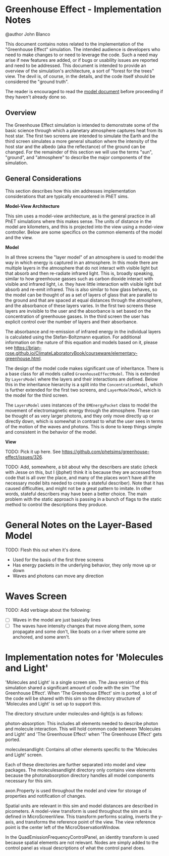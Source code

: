 # Greenhouse Effect - Implementation Notes

@author John Blanco

This document contains notes related to the implementation of the "Greenhouse Effect" simulation. The intended audience
is developers who need to make changes to or need to leverage the code. Such a need may arise if new features are added,
or if bugs or usability issues are reported and need to be addressed. This document is intended to provide an overview
of the simulation's architecture, a sort of "forest for the trees" view. The devil is, of course, in the details, and
the code itself should be considered the "ground truth".

The reader is encouraged to read
the [model document](https://github.com/phetsims/greenhouse-effect/blob/main/doc/model.md) before proceeding if they
haven't already done so.

## Overview

The Greenhouse Effect simulation is intended to demonstrate some of the basic science through which a planetary
atmosphere captures heat from its host star. The first two screens are intended to simulate the Earth and the third
screen simulates a more general situation where the intensity of the host star and the albedo (aka the reflectance) of
the ground can be changed. For the remainder of this section we will use the terms "sun", "ground", and
"atmosphere" to describe the major components of the simulation.

## General Considerations

This section describes how this sim addresses implementation considerations that are typically encountered in PhET sims.

**Model-View Architecture**

This sim uses a model-view architecture, as is the general practice in all PhET simulations where this makes sense. The
units of distance in the model are kilometers, and this is projected into the view using a model-view controller. Below
are some specifics on the common elements of the model and the view.

**Model**

In all three screens the "layer model" of an atmosphere is used to model the way in which energy is captured in an
atmosphere. In this mode there are multiple layers in the atmosphere that do not interact with visible light but that
absorb and then re-radiate infrared light. This is, broadly speaking, similar to how greenhouse gasses such as carbon
dioxide interact with visible and infrared light, i.e. they have little interaction with visible light but absorb and
re-emit infrared. This is also similar to how glass behaves, so the model can be thought of as a set of layers of glass
that are parallel to the ground and that are spaced at equal distances through the atmosphere, and the absorbance of
these layers varies. In the first two screens these layers are invisible to the user and the absorbance is set based on
the concentration of greenhouse gasses. In the third screen the user has explicit control over the number of layers and
their absorbance.

The absorbance and re-emission of infrared energy in the individual layers is calculated using the Stefan-Boltzmann
equation. For additional information on the nature of this equation and models based on it, please see
https://brian-rose.github.io/ClimateLaboratoryBook/courseware/elementary-greenhouse.html.

The design of the model code makes significant use of inheritance. There is a base class for all models called
`GreenhouseEffectModel`. This is extended by `LayersModel` where the layers and their interactions are defined. Below
this in the inheritance hierarchy is a split into the `ConcentrationModel`, which is further extended for the first two
screens, and `LayerModelModel`, which is the model for the third screen.

The `LayersModel` uses instances of the `EMEnergyPacket` class to model the movement of electromagnetic energy through
the atmosphere. These can be thought of as very larger photons, and they only move directly up or directly down, which
is somewhat in contrast to what the user sees in terms of the motion of the waves and photons. This is done to keep
things simple and consistent in the behavior of the model.

**View**

TODO: Pick it up here. See https://github.com/phetsims/greenhouse-effect/issues/326.

TODO: Add, somewhere, a bit about why the describers are static (check with Jesse on this, but I (jbphet) think it is
because they are accessed from code that is all over the place, and many of the places won't have all the necessary
model bits needed to create a stateful describer). Note that it has caused difficulties, and might not be a great
pattern to imitate. In other words, stateful describers may have been a better choice. The main problem with the static
approach is passing in a bunch of flags to the static method to control the descriptions they produce.

# General Notes on the Layer-Based Model

TODO: Flesh this out when it's done.

- Used for the basis of the first three screens
- Has energy packets in the underlying behavior, they only move up or down
- Waves and photons can move any direction

# Waves Screen

TODO: Add verbiage about the following:

- [ ] Waves in the model are just basically lines
- [ ] The waves have intensity changes that move along them, some propagate and some don't, like boats on a river where
  some are anchored, and some aren't.

# Implementation notes for 'Molecules and Light'

'Molecules and Light' is a single screen sim. The Java version of this simulation shared a significant amount of code
with the sim 'The Greenhouse Effect'. When 'The Greenhouse Effect' sim is ported, a lot of the code will be shared with
this sim so the directory structure of 'Molecules and Light' is set up to support this.

The directory structure under molecules-and-light/js is as follows:

photon-absorption: This includes all elements needed to describe photon and molecule interaction. This will hold common
code between 'Molecules and Light' and 'The Greenhouse Effect' when 'The Greenhouse Effect' gets ported.

moleculesandlight: Contains all other elements specific to the 'Molecules and Light' screen.

Each of these directories are further separated into model and view packages. The moleculesandlight directory only
contains view elements because the photonabsorption directory handles all model components necessary for this sim.

axon.Property is used throughout the model and view for storage of properties and notification of changes.

Spatial units are relevant in this sim and model distances are described in picometers. A model-view transform is used
throughout the sim and is defined in MicroScreenView. This transform performs scaling, inverts the y-axis, and
transforms the reference point of the view. The view reference point is the center left of the MicroObservationWindow.

In the QuadEmissionFrequencyControlPanel, an identity transform is used because spatial elements are not relevant. Nodes
are simply added to the control panel as visual descriptions of what the control panel does.